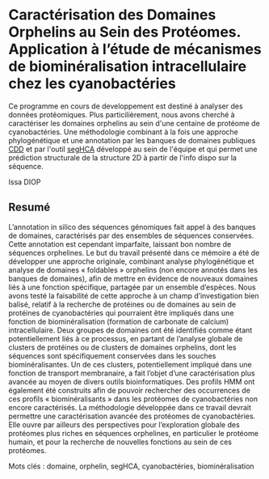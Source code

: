 # Caractérisation des Domaines Orphelins au Sein des Protéomes. Application à l’étude de mécanismes de biominéralisation intracellulaire chez les cyanobactéries

Ce programme en cours de developpement est destiné à analyser des données protéomiques. Plus particilièrement, nous avons cherché à caractériser les domaines orphelins au sein d'une centaine de protéome de cyanobactéries. Une méthodologie combinant à la fois une approche phylogénétique et une annotation par les banques de domaines publiques [CDD](http://www.ncbi.nlm.nih.gov/Structure/cdd/cdd_help.shtml) et par l'outil [segHCA](http://guilhem.faure.free.fr/hcasuite.html) développé au sein de l'équipe et qui permet une prédiction structurale de la structure 2D à partir de l'info dispo sur la séquence.

Issa DIOP

## Resumé

L’annotation in silico des séquences génomiques fait appel à des banques de domaines, caractérisés par des ensembles de séquences conservées. Cette annotation est cependant imparfaite, laissant bon nombre de séquences orphelines. Le but du travail présenté dans ce mémoire a été de développer une approche originale, combinant analyse phylogénétique et analyse de domaines « foldables » orphelins (non encore annotés dans les banques de domaines), afin de mettre en évidence de nouveaux domaines liés à une fonction spécifique, partagée par un ensemble d’espèces. Nous avons testé la faisabilité de cette approche à un champ d’investigation bien balisé, relatif à la recherche de protéines ou de domaines au sein de protéines de cyanobactéries qui pourraient être impliqués dans une fonction de biominéralisation (formation de carbonate de calcium) intracellulaire. Deux groupes de domaines ont été identifiés comme étant potentiellement liés à ce processus, en partant de l’analyse globale de clusters de protéines ou de clusters de domaines orphelins, dont les séquences sont spécifiquement conservées dans les souches biominéralisantes. Un de ces clusters, potentiellement impliqué dans une fonction de transport membranaire, a fait l’objet d’une caractérisation plus avancée au moyen de divers outils bioinformatiques. Des profils HMM ont également été construits afin de pouvoir rechercher des occurrences de ces profils « biominéralisants » dans les protéomes de cyanobactéries non encore caractérisés. La méthodologie développée dans ce travail devrait permettre une caractérisation avancée des protéomes de cyanobactéries. Elle ouvre par ailleurs des perspectives pour l’exploration globale des protéomes plus riches en séquences orphelines, en particulier le protéome humain, et pour la recherche de nouvelles fonctions au sein de ces protéomes.

Mots clés : domaine, orphelin, segHCA, cyanobactéries, biominéralisation

